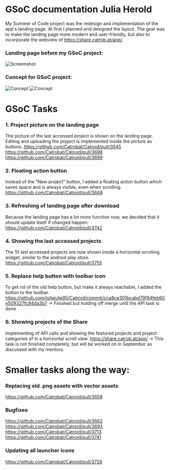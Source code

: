 # GSoC documentation Julia Herold
My Summer of Code project was the redesign and implementation of the app's landing page.
At first I planned and designed the layout. The goal was to make the landing page more modern and user-friendly, 
but also to incorporate the webview of https://share.catrob.at/app/.

### Landing page before my GSoC project:
![Screemshot](https://i.imgur.com/vgs4NYs.png)

### Concept for GSoC project:
![Concept](https://i.imgur.com/EKs08qk.png)
![Concept](https://i.imgur.com/ywsxbGv.png)

# GSoC Tasks

### 1. Project picture on the landing page
The picture of the last accessed project is shown on the landing page.
Editing and uploading the prpject is implemented inside the picture as buttons.
https://github.com/Catrobat/Catroid/pull/3645
https://github.com/Catrobat/Catroid/pull/3698
https://github.com/Catrobat/Catroid/pull/3699

### 2. Floating action button
Instead of the "New project" button, I added a floating action button which saves space and is always visible, even when scrolling.
https://github.com/Catrobat/Catroid/pull/3648

### 3. Refreshing of landing page after download
Because the landing page has a lot more function now, we decided that it should update itself if changed happen.
https://github.com/Catrobat/Catroid/pull/3742

### 4. Showing the last accessed projects
The 10 last accessed projects are now shown inside a horizontal scrolling widget, similar to the android play store.
https://github.com/Catrobat/Catroid/pull/3755

### 5. Replace help button with toolbar icon
To get rid of the old help button, but make it always reachable, I added the button to the toolbar.
https://github.com/juliajulie95/Catroid/commit/cca8ce301bcabd79f94feb60e509327fc94da3b7
-> Finished but holding off merge until the API task is done

### 6. Showing projects of the Share
Implementing of API calls and showing the featured projects and project categories of  in a horizontal scroll view.
https://share.catrob.at/app/
-> This task is not finished completely, but will be worked on in September as discussed with my mentors.

# Smaller tasks along the way:

### Replacing old .png assets with vector assets
https://github.com/Catrobat/Catroid/pull/3658

### Bugfixes 
https://github.com/Catrobat/Catroid/pull/3662
https://github.com/Catrobat/Catroid/pull/3693
https://github.com/Catrobat/Catroid/pull/3713
https://github.com/Catrobat/Catroid/pull/3741

### Updating all launcher icons
https://github.com/Catrobat/Catroid/pull/3726

